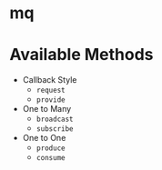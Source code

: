 mq
==

# Available Methods

* Callback Style
  * `request`
  * `provide`
* One to Many
  * `broadcast`
  * `subscribe`
* One to One
  * `produce`
  * `consume`
